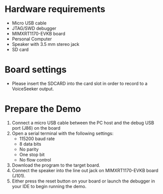 Hardware requirements
=====================
- Micro USB cable
- JTAG/SWD debugger
- MIMXRT1170-EVKB board
- Personal Computer
- Speaker with 3.5 mm stereo jack
- SD card

Board settings
==============
- Please insert the SDCARD into the card slot in order to record to a VoiceSeeker output.

Prepare the Demo
================
1. Connect a micro USB cable between the PC host and the debug USB port (J86) on the board
2. Open a serial terminal with the following settings:
    - 115200 baud rate
    - 8 data bits
    - No parity
    - One stop bit
    - No flow control
3. Download the program to the target board.
4. Connect the speaker into the line out jack on MIMXRT1170-EVKB board (J101).
5. Either press the reset button on your board or launch the debugger in your IDE to begin
   running the demo.

